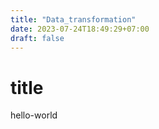 ```yaml
---
title: "Data_transformation"
date: 2023-07-24T18:49:29+07:00
draft: false
---
```


# title

hello-world